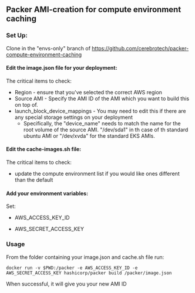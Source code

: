 ## Packer AMI-creation for compute environment caching

### Set Up: 

Clone in the "envs-only" branch of https://github.com/cerebrotech/packer-compute-environment-caching
  
#### Edit the image.json file for your deployment: 
The critical items to check:
  * Region - ensure that you've selected the correct AWS region
  * Source AMI - Specify the AMI ID of the AMI which you want to build this on top of.
  * launch_block_device_mappings - You may need to edit this if there are any special storage settings on your deployment
  	* Specifically, the "device_name" needs to match the name for the root volume of the source AMI. "/dev/sda1" in th case of th standard ubuntu AMI or "/dev/xvda" for the standard EKS AMIs. 
 
#### Edit the cache-images.sh file:
The critical items to check:
  * update the compute environment list if you would like ones different than the default 

#### Add your environment variables:
Set:
  * AWS_ACCESS_KEY_ID

  * AWS_SECRET_ACCESS_KEY

### Usage

From the folder containing your image.json and cache.sh file run: 

```
docker run -v $PWD:/packer -e AWS_ACCESS_KEY_ID -e AWS_SECRET_ACCESS_KEY hashicorp/packer build /packer/image.json 
```
When successful, it will give you your new AMI ID